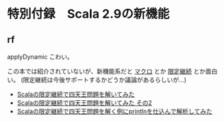 # 特別付録　Scala 2.9の新機能

## rf

applyDynamic こわい。

この本では紹介されていないが、新機能系だと [マクロ](http://docs.scala-lang.org/ja/overviews/macros/overview.html) とか [限定継続](http://www.scala-lang.org/files/archive/api/2.11.2/scala-continuations-library/) とか面白い。
(限定継続は今後サポートするかどうか議論があるらしいが...)

 * [Scalaの限定継続で四天王問題を解いてみた](http://d.hatena.ne.jp/papamitra/20100912/continuations)
 * [Scalaの限定継続で四天王問題を解いてみた その2](http://d.hatena.ne.jp/papamitra/20100912/continuations2)
 * [Scalaの限定継続で四天王問題を解く例にprintlnを仕込んで解析してみた](https://gist.github.com/mumoshu/1993686)
